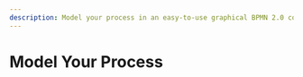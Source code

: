 ```yaml
---
description: Model your process in an easy-to-use graphical BPMN 2.0 compliant editor.
---
```


# Model Your Process

